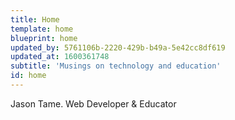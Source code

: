 ```yaml
---
title: Home
template: home
blueprint: home
updated_by: 5761106b-2220-429b-b49a-5e42cc8df619
updated_at: 1600361748
subtitle: 'Musings on technology and education'
id: home
---
```

Jason Tame. Web Developer & Educator